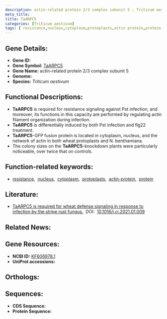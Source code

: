 ```yaml
---
description: actin-related protein 2/3 complex subunit 5 ; Triticum aestivum
meta_title:
title: TaARPC5
categories: [Triticum aestivum]
tags: [ resistance,nucleus,cytoplasm,protoplasts,actin protein,protein ]
---
```


## Gene Details:
- **Gene ID:** []()
- **Gene Symbol:** <u>TaARPC5</u>
- **Gene Name:** actin-related protein 2/3 complex subunit 5
- **Genome:** 
- **Species:** *Triticum aestivum*

## Functional Descriptions:
   - **TaARPC5** is required for resistance signaling against Pst infection, and moreover, its functions in this capacity are performed by regulating actin filament organization during infection.
   - **TaARPC5** is differentially induced by both Pst infection and flg22 treatment.
   - **TaARPC5**-GFP fusion protein is located in cytoplasm, nucleus, and the network of actin in both wheat protoplasts and N. benthamiana.
   - The colony sizes on the **TaARPC5**-knockdown plants were particularly noticeable, over twice that on controls.

## Function-related keywords:
   - [resistance](/tags/resistance/),&nbsp;&nbsp;[nucleus](/tags/nucleus/),&nbsp;&nbsp;[cytoplasm](/tags/cytoplasm/),&nbsp;&nbsp;[protoplasts](/tags/protoplasts/),&nbsp;&nbsp;[actin-protein](/tags/actin-protein/),&nbsp;&nbsp;[protein](/tags/protein/)

## Literature:
   - [TaARPC5 is required for wheat defense signaling in response to infection by the stripe rust fungus.](https://www.doi.org/10.1016/j.cj.2021.01.009)&nbsp;&nbsp;DOI:&nbsp;&nbsp;[10.1016/j.cj.2021.01.009](https://www.doi.org/10.1016/j.cj.2021.01.009)

## Related News:

## Gene Resources:
- **NCBI ID:**  [KF606978.1](https://www.ncbi.nlm.nih.gov/search/all/?term=KF606978.1)
- **UniProt accessions:**  [](https://www.uniprot.org/uniprotkb//entry)

## Orthologs:

## Sequences:
- **CDS Sequence:**
- **Protein Sequence:**
